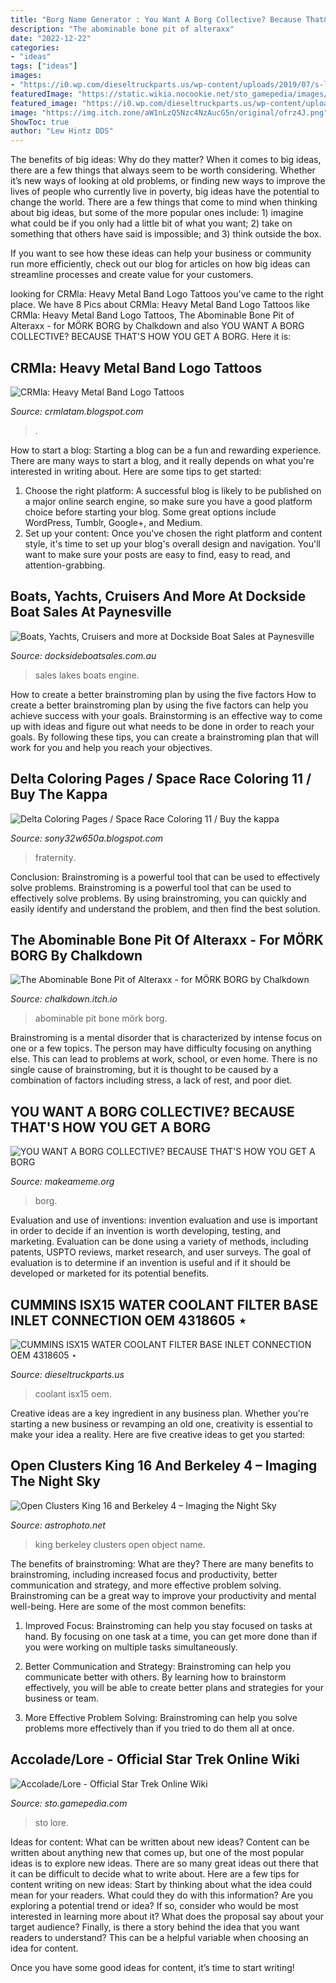 ```yaml
---
title: "Borg Name Generator : You Want A Borg Collective? Because That&#039;s How You Get A Borg"
description: "The abominable bone pit of alteraxx"
date: "2022-12-22"
categories:
- "ideas"
tags: ["ideas"]
images:
- "https://i0.wp.com/dieseltruckparts.us/wp-content/uploads/2019/07/s-l1600-696.jpg?ssl=1"
featuredImage: "https://static.wikia.nocookie.net/sto_gamepedia/images/d/d1/Voth_battlezone_map.jpg/revision/latest/scale-to-width-down/400?cb=20141222073613"
featured_image: "https://i0.wp.com/dieseltruckparts.us/wp-content/uploads/2019/07/s-l1600-696.jpg?ssl=1"
image: "https://img.itch.zone/aW1nLzQ5Nzc4NzAucG5n/original/ofrz4J.png"
ShowToc: true
author: "Lew Hintz DDS"
---
```



The benefits of big ideas: Why do they matter?
When it comes to big ideas, there are a few things that always seem to be worth considering. Whether it’s new ways of looking at old problems, or finding new ways to improve the lives of people who currently live in poverty, big ideas have the potential to change the world.
There are a few things that come to mind when thinking about big ideas, but some of the more popular ones include: 1) imagine what could be if you only had a little bit of what you want; 2) take on something that others have said is impossible; and 3) think outside the box.

If you want to see how these ideas can help your business or community run more efficiently, check out our blog for articles on how big ideas can streamline processes and create value for your customers.

	

		
looking for CRMla: Heavy Metal Band Logo Tattoos you've came to the right place. We have 8 Pics about CRMla: Heavy Metal Band Logo Tattoos like CRMla: Heavy Metal Band Logo Tattoos, The Abominable Bone Pit of Alteraxx - for MÖRK BORG by Chalkdown and also YOU WANT A BORG COLLECTIVE? BECAUSE THAT&#039;S HOW YOU GET A BORG. Here it is:
		
    
## CRMla: Heavy Metal Band Logo Tattoos

<img loading=lazy src="https://lh3.googleusercontent.com/proxy/eBy0tds4pOovI3-Bbe2KpPT6Kp_pFPkX5xT7fFM3wTBT9c9gQttdYRn_9ldJPajvhrih75DSM5J2CJWSTvtlwyTrn1C5Y8L2GLj2vD9l3eo=w1200-h630-p-k-no-nu" onerror="this.onerror=null;this.src='https://tse1.mm.bing.net/th?id=OIP.xn4NiiIhqr4sQCMpVA7gnwHaEq&amp;pid=15.1';" alt="CRMla: Heavy Metal Band Logo Tattoos">

_Source: crmlatam.blogspot.com_

>. 

	

How to start a blog:
Starting a blog can be a fun and rewarding experience. There are many ways to start a blog, and it really depends on what you're interested in writing about. Here are some tips to get started: 
1. Choose the right platform: A successful blog is likely to be published on a major online search engine, so make sure you have a good platform choice before starting your blog. Some great options include WordPress, Tumblr, Google+, and Medium. 
2. Set up your content: Once you've chosen the right platform and content style, it's time to set up your blog's overall design and navigation. You'll want to make sure your posts are easy to find, easy to read, and attention-grabbing. 

    
## Boats, Yachts, Cruisers And More At Dockside Boat Sales At Paynesville

<img loading=lazy src="http://www.docksideboatsales.com.au/sales/tracyj/3.jpg" onerror="this.onerror=null;this.src='https://tse1.mm.bing.net/th?id=OIP.-kkiu1AypOGJ8oTCjRoiZQAAAA&amp;pid=15.1';" alt="Boats, Yachts, Cruisers and more at Dockside Boat Sales at Paynesville">

_Source: docksideboatsales.com.au_

>sales lakes boats engine. 

	

How to create a better brainstroming plan by using the five factors
How to create a better brainstroming plan by using the five factors can help you achieve success with your goals. Brainstorming is an effective way to come up with ideas and figure out what needs to be done in order to reach your goals. By following these tips, you can create a brainstroming plan that will work for you and help you reach your objectives.

    
## Delta Coloring Pages / Space Race Coloring 11 / Buy The Kappa

<img loading=lazy src="https://ecdn.teacherspayteachers.com/thumbitem/4-Spring-Flower-Mandala-Coloring-Pages-5519049-1588843417/original-5519049-1.jpg" onerror="this.onerror=null;this.src='https://tse3.mm.bing.net/th?id=OIP.kD9ppLjyGF4NxwUeEhmiXwAAAA&amp;pid=15.1';" alt="Delta Coloring Pages / Space Race Coloring 11 / Buy the kappa">

_Source: sony32w650a.blogspot.com_

>fraternity. 

	

Conclusion: Brainstroming is a powerful tool that can be used to effectively solve problems.
Brainstroming is a powerful tool that can be used to effectively solve problems. By using brainstroming, you can quickly and easily identify and understand the problem, and then find the best solution.

    
## The Abominable Bone Pit Of Alteraxx - For MÖRK BORG By Chalkdown

<img loading=lazy src="https://img.itch.zone/aW1nLzQ5Nzc4NzAucG5n/original/ofrz4J.png" onerror="this.onerror=null;this.src='https://tse1.mm.bing.net/th?id=OIP.P_kG4nMUYDUx1zHty_OGhAHaDF&amp;pid=15.1';" alt="The Abominable Bone Pit of Alteraxx - for MÖRK BORG by Chalkdown">

_Source: chalkdown.itch.io_

>abominable pit bone mörk borg. 

	

Brainstroming is a mental disorder that is characterized by intense focus on one or a few topics. The person may have difficulty focusing on anything else. This can lead to problems at work, school, or even home. There is no single cause of brainstroming, but it is thought to be caused by a combination of factors including stress, a lack of rest, and poor diet.

    
## YOU WANT A BORG COLLECTIVE? BECAUSE THAT&#039;S HOW YOU GET A BORG

<img loading=lazy src="https://media.makeameme.org/created/you-want-a-5b48b8.jpg" onerror="this.onerror=null;this.src='https://tse2.mm.bing.net/th?id=OIP.tTG9UBPvBAOYnOMatpLI_QHaHa&amp;pid=15.1';" alt="YOU WANT A BORG COLLECTIVE? BECAUSE THAT&#039;S HOW YOU GET A BORG">

_Source: makeameme.org_

>borg. 

	

Evaluation and use of inventions:
invention evaluation and use is important in order to decide if an invention is worth developing, testing, and marketing. Evaluation can be done using a variety of methods, including patents, USPTO reviews, market research, and user surveys. The goal of evaluation is to determine if an invention is useful and if it should be developed or marketed for its potential benefits.

    
## CUMMINS ISX15 WATER COOLANT FILTER BASE INLET CONNECTION OEM 4318605 ⋆

<img loading=lazy src="https://i0.wp.com/dieseltruckparts.us/wp-content/uploads/2019/07/s-l1600-696.jpg?ssl=1" onerror="this.onerror=null;this.src='https://tse4.mm.bing.net/th?id=OIP.WwxTjkg_SNVXZaDDYYEQtgHaFj&amp;pid=15.1';" alt="CUMMINS ISX15 WATER COOLANT FILTER BASE INLET CONNECTION OEM 4318605 ⋆">

_Source: dieseltruckparts.us_

>coolant isx15 oem. 

	

Creative ideas are a key ingredient in any business plan. Whether you're starting a new business or revamping an old one, creativity is essential to make your idea a reality. Here are five creative ideas to get you started: 

    
## Open Clusters King 16 And Berkeley 4 – Imaging The Night Sky

<img loading=lazy src="http://astrophoto.net/wp/wp-content/uploads/king16_fsq_f5_2019_2400.jpg" onerror="this.onerror=null;this.src='https://tse4.mm.bing.net/th?id=OIP.Eiuy0LzJz9jyz2uv0Xkj_AHaFm&amp;pid=15.1';" alt="Open Clusters King 16 and Berkeley 4 – Imaging the Night Sky">

_Source: astrophoto.net_

>king berkeley clusters open object name. 

	

The benefits of brainstroming: What are they?
There are many benefits to brainstroming, including increased focus and productivity, better communication and strategy, and more effective problem solving. Brainstroming can be a great way to improve your productivity and mental well-being. Here are some of the most common benefits: 
1. Improved Focus: Brainstroming can help you stay focused on tasks at hand. By focusing on one task at a time, you can get more done than if you were working on multiple tasks simultaneously. 

2. Better Communication and Strategy: Brainstroming can help you communicate better with others. By learning how to brainstorm effectively, you will be able to create better plans and strategies for your business or team. 

3. More Effective Problem Solving: Brainstroming can help you solve problems more effectively than if you tried to do them all at once.

    
## Accolade/Lore - Official Star Trek Online Wiki

<img loading=lazy src="https://static.wikia.nocookie.net/sto_gamepedia/images/d/d1/Voth_battlezone_map.jpg/revision/latest/scale-to-width-down/400?cb=20141222073613" onerror="this.onerror=null;this.src='https://tse2.mm.bing.net/th?id=OIP.ojrV3I5y-bm7J6fTGU-OUgAAAA&amp;pid=15.1';" alt="Accolade/Lore - Official Star Trek Online Wiki">

_Source: sto.gamepedia.com_

>sto lore. 

	

Ideas for content: What can be written about new ideas?
Content can be written about anything new that comes up, but one of the most popular ideas is to explore new ideas. There are so many great ideas out there that it can be difficult to decide what to write about. Here are a few tips for content writing on new ideas:
Start by thinking about what the idea could mean for your readers. What could they do with this information? Are you exploring a potential trend or idea? If so, consider who would be most interested in learning more about it? What does the proposal say about your target audience? Finally, is there a story behind the idea that you want readers to understand? This can be a helpful variable when choosing an idea for content.

Once you have some good ideas for content, it’s time to start writing!

